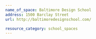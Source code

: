 ```yaml
---
name_of_space: Baltimore Design School
address: 1500 Barclay Street
url: http://baltimoredesignschool.com/

resource_category: school_spaces
---
```

